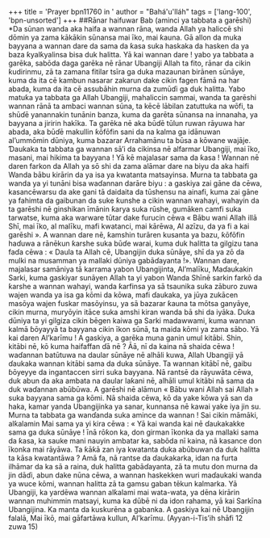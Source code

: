 +++
title = 'Prayer bpn11760 in '
author = "Bahá'u'lláh"
tags = ['lang-100', 'bpn-unsorted']
+++
##Rānar haifuwar Bab (aminci ya tabbata a garēshi)
*Da sūnan wanda aka haifa a wannan rāna, wanda Allah ya haliccē shi dōmin ya zama kākākin sūnansa mai īko, mai ƙauna.
Gā allon da muka bayyana a wannan dare da sama da ƙasa suka haskaka da hasken da ya baza ƙyalƙyalinsa bisa duk halitta.
Yā kai wannan dare ! yabo ya tabbata a garēka, sabōda daga garēka nē rānar Ubangiji Allah ta fito, rānar da cikin ƙudirinmu, zā ta zamana fitilar tsīra ga duka mazaunan birānen sūnāye, kuma da ita cē kambun nasarar zakarun dake cikin fagen fāmā na har abada, kuma da ita cē assubāhin murna da zumūɗi ga duk halitta.
Yabo matuƙa ya tabbata ga Allah Ubangiji, mahaliccin sammai, wanda ta garēshi wannan rānā ta ambaci wannan sūna, ta kēcē lābilan zatuttuka na wōfi, ta shūɗē yanannakin tunānin banza, kuma da garēta sūnansa na innanaha, ya bayyana a jiririn hakīka. Ta garēka nē aka būɗē tūlun ruwan rāyuwa har abada, aka būɗē makullin ƙōfōfin sani da na kalma ga idānuwan al’ummōmin dūniya, kuma bazarar Arrahamānu ta būsa a kōwane wajāje. Ɗaukaka ta tabbata ga wannan sā’i da cikinsa nē alfarmar Ubangiji, mai īko, masani, mai hikima ta bayyana !
Yā kē majalasar sama da ƙasa ! Wannan nē daren farkon da Allah ya sō shi da zama alāmar dare na biyu da aka haifi Wanda bābu kirārin da ya isa ya kwatanta matsayinsa. Murna ta tabbata ga wanda ya yi tunāni bisa waɗannan darāre biyu : a gaskiya zai gāne da cēwa, kasancēwarsu da ake gani tā daidaita da tūshensu na ainafi, kuma zai gāne ya fahimta da gaibunan da suke ƙunshe a cikin wannan wahayi, wahayin da ta garēshi nē ginshikan īmānin ƙarya suka rūshe, gumāken camfi suka tarwatse, kuma aka warware tūtar dake furucin cēwa « Bābu wani Allah illā Shī, mai īko, al malīku, mafi kwatanci, mai kārēwa, Al azīzu, da ya fi a kai garēshi ».
A wannan dare nē, ƙamshin turāren kusanta ya bazu, ƙōfōfin haɗuwa a rānēkun ƙarshe suka būɗe warai, kuma duk halitta ta gilgizu tana faɗa cēwa : « Daula ta Allah cē, Ubangijin duka sūnāye, shī da ya zō da mulki na musamman ya mallaki dūniya gabāɗayanta !». Wannan dare, majalasar samāniya tā karrama yabon Ubangijinta, Al’malīku, Maɗaukakin Sarki, kuma gaskiyar sunāyen Allah ta yi yabon Wanda Shīnē sarkin farkō da ƙarshe a wannan wahayi, wanda ƙarfinsa ya sā tsaunika suka zāburo zuwa wajen wanda ya isa ga kōmi da kōwa, mafi ɗaukaka, ya jūya zukācen masōya wajen fuskar masōyinsu, ya sā bazarar ƙauna ta mōtsa ganyāye, cikin murna, muryōyin itāce suka amshi kiran wanda bā shi da iyāka. Duka dūniya ta yi gilgiza cikin bēgen kaiwa ga Sarki madawwami, kuma wannan kalmā ɓōyayyā ta bayyana cikin īkon sūnā, ta maida kōmi ya zama sābo.
Yā kai daren Al’karīmu ! A gaskiya, a garēka muna ganin umul kitābi. Shin, kitābi nē, kō kuma haifaffan ɗā nē ? Āā, nī da kaina nā shaida cēwa ! waɗannan batūtuwa na daular sūnāye nē alhāli kuwa, Allah Ubangiji yā ɗaukaka wannan kitābi sama da duka sūnāye. Ta wannan kitābī nē, gaibu ɓōyeyye da ingantaccen sirri suka bayyana. Nā rantsē da rāyuwāta cēwa, duk abun da aka ambata na daular laƙani nē, alhāli umul kitābi nā sama da duk waɗannan abūbūwa. A garēshi nē alāmun « Bābu wani Allah sai Allah » suka bayyana sama ga kōmi. Nā shaida cēwa, kō da yake kōwa yā san da haka, kamar yanda Ubangijinka ya sanar, kunnansa nē kawai yake iya jin su. Murna ta tabbata ga wanɗanda suka amince da wannan !
Sai cikin māmāki, alƙalamin Mai sama ya yi kira cēwa : « Yā kai wanda kai nē ɗaukakakke sama ga duka sūnāye ! īnā rōƙon ka, don girman īkonka da ya mallaki sama da ƙasa, ka sauke mani nauyin ambatar ka, sabōda nī kaina, nā kasance don īkonka mai rāyāwa. Ta ƙāƙā zan iya kwatanta duka abūbuwan da duk halitta ta kāsa kwatantāwa ? Amā fa, nā rantse da ɗaukakarka, idan na furta ilhāmar da ka sā a raina, duk halitta gabāɗayanta, zā ta mutu don murna da jin dāɗi, abun dake nūna cēwa, a wannan haskekken wuri maɗaukaki wanda ya wuce kōmi, wannan halitta zā ta gamsu gaban tēkun kalmarka. Yā Ubangiji, ka yardēwa wannan alƙalami mai wata-wata, ya dēna kirārin wannan muhimmin matsayi, kuma ka dūbē ni da idon rahama, yā kai Sarkīna Ubangijina. Ka manta da kuskurēna a gabanka. A gaskiya kai nē Ubangijin falalā, Mai īkō, mai gāfartāwa kullun, Al’karīmu.
(Ayyan-i-Tis’ih shāfi 12 zuwa 15)
